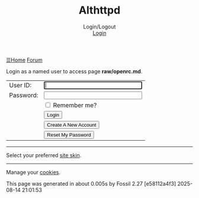 <!DOCTYPE html>
<html>
<head>
<meta charset="UTF-8">
<base href="https://sqlite.org/althttpd/login">
<meta http-equiv="Content-Security-Policy" content="default-src 'self' data:; script-src 'self' 'nonce-0794881ddc6bd12199860889046c7f28c867649e97000a29'; style-src 'self' 'unsafe-inline'; img-src * data:">
<meta name="viewport" content="width=device-width, initial-scale=1.0">
<title>Althttpd: Login/Logout</title>
<link rel="alternate" type="application/rss+xml" title="RSS Feed"  href="/althttpd/timeline.rss">
<link rel="stylesheet" href="/althttpd/style.css?id=a1528015" type="text/css">
</head>
<body class="login rpage-login cpage-login">
<header>
  <div class="title"><h1>Althttpd</h1>Login/Logout</div>
  <div class="status">
    <a href='/althttpd/login'>Login</a>

  </div>
</header>
<nav class="mainmenu" title="Main Menu">
  <a id='hbbtn' href='/althttpd/sitemap' aria-label='Site Map'>&#9776;</a><a href='/althttpd/home' class=''>Home</a>
<a href='/althttpd/forum' class=''>Forum</a>

</nav>
<nav id="hbdrop" class='hbdrop' title="sitemap"></nav>
<div class="content"><span id="debugMsg"></span>

<p>Login as a named user to access page <b>raw/openrc.md</b>.
<form method="POST" data-action='/althttpd/login' action='/althttpd/login' >
<input type="hidden" name="csrf" value="X4NxUm8fHjwVYdN">
<input type="hidden" name="g" value="raw/openrc.md?at=trunk">
<table class="login_out">
<tr>
  <td class="form_label" id="userlabel1">User ID:</td>
  <td><input type="text" id="u" aria-labelledby="userlabel1" name="u" size="30" value="" autofocus></td>
</tr>
<tr>
 <td class="form_label" id="pswdlabel">Password:</td>
 <td><input aria-labelledby="pswdlabel" type="password" id="p" name="p" value="" size="30">
</td>
</tr>
<tr>
  <td></td>
  <td><input type="checkbox" name="remember" value="1" id="remember-me" >
  <label for="remember-me">Remember me?</label></td>
</tr>
<tr>
  <td></td>
  <td><input type="submit" name="in" value="Login">
</tr>
<tr>
  <td></td>
  <td><input type="submit" name="self" value="Create A New Account">
</tr>
<tr>
  <td></td>
  <td><input type="submit" name="pwreset" value="Reset My Password">
</tr>
</table>
</form>
<hr><p>
Select your preferred <a href="/althttpd/skins">site skin</a>.
</p>
<hr><p>
Manage your <a href="/althttpd/cookies">cookies</a>.</p>
</div>
<footer>
This page was generated in about
0.005s by
Fossil 2.27 [e58112a4f3] 2025-08-14 21:01:53
</footer>
<script nonce="0794881ddc6bd12199860889046c7f28c867649e97000a29">/* style.c:899 */
function debugMsg(msg){
var n = document.getElementById("debugMsg");
if(n){n.textContent=msg;}
}
</script>
<script nonce='0794881ddc6bd12199860889046c7f28c867649e97000a29'>
/* hbmenu.js *************************************************************/
(function() {
var hbButton = document.getElementById("hbbtn");
if (!hbButton) return;
if (!document.addEventListener) return;
var panel = document.getElementById("hbdrop");
if (!panel) return;
if (!panel.style) return;
var panelBorder = panel.style.border;
var panelInitialized = false;
var panelResetBorderTimerID = 0;
var animate = panel.style.transition !== null && (typeof(panel.style.transition) == "string");
var animMS = panel.getAttribute("data-anim-ms");
if (animMS) {
animMS = parseInt(animMS);
if (isNaN(animMS) || animMS == 0)
animate = false;
else if (animMS < 0)
animMS = 400;
}
else
animMS = 400;
var panelHeight;
function calculatePanelHeight() {
panel.style.maxHeight = '';
var es   = window.getComputedStyle(panel),
edis = es.display,
epos = es.position,
evis = es.visibility;
panel.style.visibility = 'hidden';
panel.style.position   = 'absolute';
panel.style.display    = 'block';
panelHeight = panel.offsetHeight + 'px';
panel.style.display    = edis;
panel.style.position   = epos;
panel.style.visibility = evis;
}
function showPanel() {
if (panelResetBorderTimerID) {
clearTimeout(panelResetBorderTimerID);
panelResetBorderTimerID = 0;
}
if (animate) {
if (!panelInitialized) {
panelInitialized = true;
calculatePanelHeight();
panel.style.transition = 'max-height ' + animMS +
'ms ease-in-out';
panel.style.overflowY  = 'hidden';
panel.style.maxHeight  = '0';
}
setTimeout(function() {
panel.style.maxHeight = panelHeight;
panel.style.border    = panelBorder;
}, 40);
}
panel.style.display = 'block';
document.addEventListener('keydown',panelKeydown,true);
document.addEventListener('click',panelClick,false);
}
var panelKeydown = function(event) {
var key = event.which || event.keyCode;
if (key == 27) {
event.stopPropagation();
panelToggle(true);
}
};
var panelClick = function(event) {
if (!panel.contains(event.target)) {
panelToggle(true);
}
};
function panelShowing() {
if (animate) {
return panel.style.maxHeight == panelHeight;
}
else {
return panel.style.display == 'block';
}
}
function hasChildren(element) {
var childElement = element.firstChild;
while (childElement) {
if (childElement.nodeType == 1)
return true;
childElement = childElement.nextSibling;
}
return false;
}
window.addEventListener('resize',function(event) {
panelInitialized = false;
},false);
hbButton.addEventListener('click',function(event) {
event.stopPropagation();
event.preventDefault();
panelToggle(false);
},false);
function panelToggle(suppressAnimation) {
if (panelShowing()) {
document.removeEventListener('keydown',panelKeydown,true);
document.removeEventListener('click',panelClick,false);
if (animate) {
if (suppressAnimation) {
var transition = panel.style.transition;
panel.style.transition = '';
panel.style.maxHeight = '0';
panel.style.border = 'none';
setTimeout(function() {
panel.style.transition = transition;
}, 40);
}
else {
panel.style.maxHeight = '0';
panelResetBorderTimerID = setTimeout(function() {
panel.style.border = 'none';
panelResetBorderTimerID = 0;
}, animMS);
}
}
else {
panel.style.display = 'none';
}
}
else {
if (!hasChildren(panel)) {
var xhr = new XMLHttpRequest();
xhr.onload = function() {
var doc = xhr.responseXML;
if (doc) {
var sm = doc.querySelector("ul#sitemap");
if (sm && xhr.status == 200) {
panel.innerHTML = sm.outerHTML;
showPanel();
}
}
}
var url = hbButton.href + (hbButton.href.includes("?")?"&popup":"?popup")
xhr.open("GET", url);
xhr.responseType = "document";
xhr.send();
}
else {
showPanel();
}
}
}
})();
</script>
</body>
</html>
